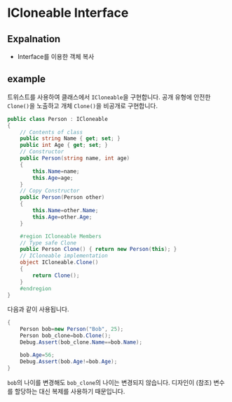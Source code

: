 # ICloneable Interface
## Expalnation
- Interface를 이용한 객체 복사


## example
트위스트를 사용하여 클래스에서 `ICloneable`을 구현합니다. 공개 유형에 안전한 `Clone()`을 노출하고 개체 `Clone()`을 비공개로 구현합니다.  
```csharp
public class Person : ICloneable
{
    // Contents of class
    public string Name { get; set; }
    public int Age { get; set; }
    // Constructor
    public Person(string name, int age)
    {
        this.Name=name;
        this.Age=age;
    }
    // Copy Constructor
    public Person(Person other)
    {
        this.Name=other.Name;
        this.Age=other.Age;
    }

    #region ICloneable Members
    // Type safe Clone
    public Person Clone() { return new Person(this); }
    // ICloneable implementation
    object ICloneable.Clone()
    {
        return Clone();
    }
    #endregion
}
```
다음과 같이 사용됩니다.  
```csharp
{
    Person bob=new Person("Bob", 25);
    Person bob_clone=bob.Clone();
    Debug.Assert(bob_clone.Name==bob.Name);

    bob.Age=56;
    Debug.Assert(bob.Age!=bob.Age);
}
```

`bob`의 나이를 변경해도 `bob_clone`의 나이는 변경되지 않습니다. 디자인이 (참조) 변수를 할당하는 대신 복제를 사용하기 때문입니다.

